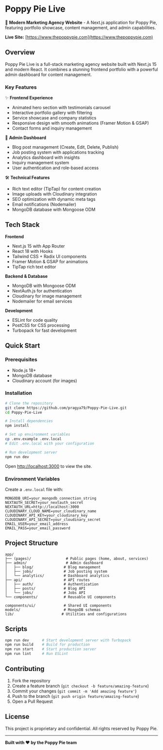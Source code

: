 # Poppy Pie Live

🚀 **Modern Marketing Agency Website** - A Next.js application for Poppy Pie, featuring portfolio showcase, content management, and admin capabilities.

**Live Site:** [https://www.thepoppypie.com](https://www.thepoppypie.com)

## Overview

Poppy Pie Live is a full-stack marketing agency website built with Next.js 15 and modern React. It combines a stunning frontend portfolio with a powerful admin dashboard for content management.

### Key Features

✨ **Frontend Experience**

- Animated hero section with testimonials carousel
- Interactive portfolio gallery with filtering
- Service showcase and company statistics
- Responsive design with smooth animations (Framer Motion & GSAP)
- Contact forms and inquiry management

🔧 **Admin Dashboard**

- Blog post management (Create, Edit, Delete, Publish)
- Job posting system with applications tracking
- Analytics dashboard with insights
- Inquiry management system
- User authentication and role-based access

🛠 **Technical Features**

- Rich text editor (TipTap) for content creation
- Image uploads with Cloudinary integration
- SEO optimization with dynamic meta tags
- Email notifications (Nodemailer)
- MongoDB database with Mongoose ODM

## Tech Stack

**Frontend**

- Next.js 15 with App Router
- React 18 with Hooks
- Tailwind CSS + Radix UI components
- Framer Motion & GSAP for animations
- TipTap rich text editor

**Backend & Database**

- MongoDB with Mongoose ODM
- NextAuth.js for authentication
- Cloudinary for image management
- Nodemailer for email services

**Development**

- ESLint for code quality
- PostCSS for CSS processing
- Turbopack for fast development

## Quick Start

### Prerequisites

- Node.js 18+
- MongoDB database
- Cloudinary account (for images)

### Installation

```bash
# Clone the repository
git clone https://github.com/pragya79/Poppy-Pie-Live.git
cd Poppy-Pie-Live

# Install dependencies
npm install

# Set up environment variables
cp .env.example .env.local
# Edit .env.local with your configuration

# Run development server
npm run dev
```

Open [http://localhost:3000](http://localhost:3000) to view the site.

### Environment Variables

Create a `.env.local` file with:

```env
MONGODB_URI=your_mongodb_connection_string
NEXTAUTH_SECRET=your_nextauth_secret
NEXTAUTH_URL=http://localhost:3000
CLOUDINARY_CLOUD_NAME=your_cloudinary_name
CLOUDINARY_API_KEY=your_cloudinary_key
CLOUDINARY_API_SECRET=your_cloudinary_secret
EMAIL_USER=your_email_address
EMAIL_PASS=your_email_password
```

## Project Structure

```
app/
├── (pages)/                # Public pages (home, about, services)
├── admin/                  # Admin dashboard
│   ├── blog/              # Blog management
│   ├── jobs/              # Job posting system
│   └── analytics/         # Dashboard analytics
├── api/                   # API routes
│   ├── auth/              # Authentication
│   ├── posts/             # Blog API
│   └── jobs/              # Jobs API
└── components/            # Reusable UI components

components/ui/             # Shared UI components
models/                    # MongoDB schemas
lib/                      # Utilities and configurations
```

## Scripts

```bash
npm run dev      # Start development server with Turbopack
npm run build    # Build for production
npm run start    # Start production server
npm run lint     # Run ESLint
```

## Contributing

1. Fork the repository
2. Create a feature branch (`git checkout -b feature/amazing-feature`)
3. Commit your changes (`git commit -m 'Add amazing feature'`)
4. Push to the branch (`git push origin feature/amazing-feature`)
5. Open a Pull Request

## License

This project is proprietary and confidential. All rights reserved by Poppy Pie.

---

**Built with ❤️ by the Poppy Pie team**
